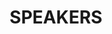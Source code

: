 ---
id: speakers
title: SPEAKERS
alldays:
  - day: 16
    dayColor: blue
    dayTitleColor: yellow
    ltr: false #this not only makes the gradient inverted, but also the alignment in desktop
    persons:
      - photo: /david-alecrim.png
        name: David Alecrim
        role: Software Engineer
        github: https://github.com/comoser
        twitter: https://twitter.com/david-alecrim
        topic: You Don't Know JS
        hour: 4:00 PM
        presentationDescription: Lorem ipsum dolor sit amet, consectetur adipiscing elit, sed do eiusmod tempor incididunt ut labore et dolore magna aliqua. Ut enim ad minim veniam, quis nostrud exercitation ullamco laboris nisi ut aliquip ex ea commodo consequat.Lorem ipsum dolor sit amet, consectetur adipiscing elit, sed do eiusmod tempor incididunt ut labore et dolore magna aliqua. Ut enim ad minim veniam, quis nostrud exercitation ullamco laboris nisi ut aliquip ex ea commodo consequat.Lorem ipsum dolor sit amet, consectetur adipiscing elit, sed do eiusmod tempor incididunt ut labore et dolore magna aliqua. Ut enim ad minim veniam, quis nostrud exercitation ullamco laboris nisi ut aliquip ex ea commodo consequat.
      - photo: /memyselfandi.jpeg
        name: Ricardo Duarte
        role: Software Engineer
        github: https://github.com/comoser
        twitter: https://twitter.com/david-alecrim
        topic: You Don't Know JS
        hour: 4:00 PM
        presentationDescription: Lorem ipsum dolor sit amet, consectetur adipiscing elit, sed do eiusmod tempor incididunt ut labore et dolore magna aliqua. Ut enim ad minim veniam, quis nostrud exercitation ullamco laboris nisi ut aliquip ex ea commodo consequat.Lorem ipsum dolor sit amet, consectetur adipiscing elit, sed do eiusmod tempor incididunt ut labore et dolore magna aliqua. Ut enim ad minim veniam, quis nostrud exercitation ullamco laboris nisi ut aliquip ex ea commodo consequat.Lorem ipsum dolor sit amet, consectetur adipiscing elit, sed do eiusmod tempor incididunt ut labore et dolore magna aliqua. Ut enim ad minim veniam, quis nostrud exercitation ullamco laboris nisi ut aliquip ex ea commodo consequat.
      - photo: /luis-oliveira.png
        name: Luis Oliveira
        role:  Software Engineer aka Enthusiastic Developer… Problem Solver 
        github: https://github.com/luisFilipePT
        twitter: https://twitter.com/david-alecrim
        topic: You Don't Know JS
        hour: 4:00 PM
        presentationDescription: Lorem ipsum dolor sit amet, consectetur adipiscing elit, sed do eiusmod tempor incididunt ut labore et dolore magna aliqua. Ut enim ad minim veniam, quis nostrud exercitation ullamco laboris nisi ut aliquip ex ea commodo consequat.
      - photo: /wilson-rodrigues.png
        name: Wilson Rodrigues
        role: Software Engineer
        github: https://github.com/wr46
        twitter: https://twitter.com/wr46
        topic: You Don't Know JS
        hour: 4:00 PM
        presentationDescription: Lorem ipsum dolor sit amet, consectetur adipiscing elit, sed do eiusmod tempor incididunt ut labore et dolore magna aliqua. Ut enim ad minim veniam, quis nostrud exercitation ullamco laboris nisi ut aliquip ex ea commodo consequat.
      - photo: /david-alecrim.png
        name: David Alecrim
        role: Software Engineer
        github: https://github.com/comoser
        twitter: https://twitter.com/david-alecrim
        topic: You Don't Know JS
        hour: 4:00 PM
        presentationDescription: Lorem ipsum dolor sit amet, consectetur adipiscing elit, sed do eiusmod tempor incididunt ut labore et dolore magna aliqua. Ut enim ad minim veniam, quis nostrud exercitation ullamco laboris nisi ut aliquip ex ea commodo consequat.
      - photo: /luis-oliveira.png
        name: Luis Oliveira
        role:  Software Engineer aka Enthusiastic Developer… Problem Solver 
        github: https://github.com/luisFilipePT
        twitter: https://twitter.com/david-alecrim
        topic: You Don't Know JS
        hour: 4:00 PM
        presentationDescription: Lorem ipsum dolor sit amet, consectetur adipiscing elit, sed do eiusmod tempor incididunt ut labore et dolore magna aliqua. Ut enim ad minim veniam, quis nostrud exercitation ullamco laboris nisi ut aliquip ex ea commodo consequat.
      - photo: /wilson-rodrigues.png
        name: Wilson Rodrigues
        role: Software Engineer
        github: https://github.com/wr46
        twitter: https://twitter.com/wr46
        topic: You Don't Know JS
        hour: 4:00 PM
        presentationDescription: Lorem ipsum dolor sit amet, consectetur adipiscing elit, sed do eiusmod tempor incididunt ut labore et dolore magna aliqua. Ut enim ad minim veniam, quis nostrud exercitation ullamco laboris nisi ut aliquip ex ea commodo consequat.
  - day: 17
    dayColor: '#F0D440'
    dayTitleColor: pink
    ltr: true
    persons:
      - photo: /david-alecrim.png
        name: David Alecrim
        role: Software Engineer
        github: https://github.com/comoser
        twitter: https://twitter.com/david-alecrim
        topic: You Don't Know JS
        hour: 4:00 PM
        presentationDescription: Lorem ipsum dolor sit amet, consectetur adipiscing elit, sed do eiusmod tempor incididunt ut labore et dolore magna aliqua. Ut enim ad minim veniam, quis nostrud exercitation ullamco laboris nisi ut aliquip ex ea commodo consequat.
      - photo: /luis-oliveira.png
        name: Luis Oliveira
        role:  Software Engineer aka Enthusiastic Developer… Problem Solver 
        github: https://github.com/luisFilipePT
        twitter: https://twitter.com/david-alecrim
        topic: You Don't Know JS
        hour: 4:00 PM
        presentationDescription: Lorem ipsum dolor sit amet, consectetur adipiscing elit, sed do eiusmod tempor incididunt ut labore et dolore magna aliqua. Ut enim ad minim veniam, quis nostrud exercitation ullamco laboris nisi ut aliquip ex ea commodo consequat.
      - photo: /wilson-rodrigues.png
        name: Wilson Rodrigues
        role: Software Engineer
        github: https://github.com/wr46
        twitter: https://twitter.com/wr46
        topic: You Don't Know JS
        hour: 4:00 PM
        presentationDescription: Lorem ipsum dolor sit amet, consectetur adipiscing elit, sed do eiusmod tempor incididunt ut labore et dolore magna aliqua. Ut enim ad minim veniam, quis nostrud exercitation ullamco laboris nisi ut aliquip ex ea commodo consequat.
      - photo: /david-alecrim.png
        name: David Alecrim
        role: Software Engineer
        github: https://github.com/comoser
        twitter: https://twitter.com/david-alecrim
        topic: You Don't Know JS
        hour: 4:00 PM
        presentationDescription: Lorem ipsum dolor sit amet, consectetur adipiscing elit, sed do eiusmod tempor incididunt ut labore et dolore magna aliqua. Ut enim ad minim veniam, quis nostrud exercitation ullamco laboris nisi ut aliquip ex ea commodo consequat.
      - photo: /luis-oliveira.png
        name: Luis Oliveira
        role:  Software Engineer aka Enthusiastic Developer… Problem Solver 
        github: https://github.com/luisFilipePT
        twitter: https://twitter.com/david-alecrim
        topic: You Don't Know JS
        hour: 4:00 PM
        presentationDescription: Lorem ipsum dolor sit amet, consectetur adipiscing elit, sed do eiusmod tempor incididunt ut labore et dolore magna aliqua. Ut enim ad minim veniam, quis nostrud exercitation ullamco laboris nisi ut aliquip ex ea commodo consequat.
      - photo: /wilson-rodrigues.png
        name: Wilson Rodrigues
        role: Software Engineer
        github: https://github.com/wr46
        twitter: https://twitter.com/wr46
        topic: You Don't Know JS
        hour: 4:00 PM
        presentationDescription: Lorem ipsum dolor sit amet, consectetur adipiscing elit, sed do eiusmod tempor incididunt ut labore et dolore magna aliqua. Ut enim ad minim veniam, quis nostrud exercitation ullamco laboris nisi ut aliquip ex ea commodo consequat.
---